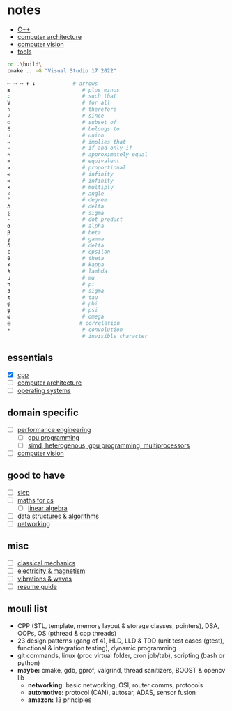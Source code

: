 # notes 
- [C++](./cpp.md)
- [computer architecture](./ca.md)
- [computer vision](./cv.md)
- [tools](./tools.md)

```bash
cd .\build\
cmake .. -G "Visual Studio 17 2022"
```

```sh
⟵ ⟶ ⟷ ↑ ↓            # arrows
±                       # plus minus
:                       # such that
∀                       # for all
∴                       # therefore
∵                       # since
⊂                       # subset of
∈                       # belongs to
∪                       # union
⇒                       # implies that
⇔                       # if and only if
≈                       # approximately equal
≡                       # equivalent
∝                       # proportional
∞                       # infinity
∞                       # infinity
×                       # multiply
∠                       # angle
°                       # degree
∆                       # delta
∑                       # sigma
·                       # dot product
α                       # alpha
β                       # beta
γ                       # gamma
δ                       # delta
ε                       # epsilon
θ                       # theta
κ                       # kappa
λ                       # lambda
μ                       # mu
π                       # pi
σ                       # sigma
τ                       # tau
φ                       # phi
ψ                       # psi
ω                       # omega
⦻                      # correlation
∗                       # convolution
                        # invisible character
```

## essentials
- [x] [cpp](http://www.ipb.uni-bonn.de/teaching/modern-cpp/)
- [ ] [computer architecture](https://safari.ethz.ch/digitaltechnik/spring2018/doku.php?id=schedule)
- [ ] [operating systems](https://www.cse.iitb.ac.in/~mythili/os/)

## domain specific
- [ ] [performance engineering](https://ocw.mit.edu/courses/6-172-performance-engineering-of-software-systems-fall-2018/)
  - [ ] [gpu programming](http://www.cse.iitm.ac.in/~rupesh/teaching/gpu/jan22/)
  - [ ] [simd, heterogenous, gpu programming, multiprocessors](https://safari.ethz.ch/architecture/fall2018/doku.php?id=schedule)
- [ ] [computer vision](https://pjreddie.com/courses/computer-vision/)

## good to have
- [ ] [sicp](https://ocw.mit.edu/courses/6-001-structure-and-interpretation-of-computer-programs-spring-2005/)
- [ ] [maths for cs](https://ocw.mit.edu/courses/6-042j-mathematics-for-computer-science-fall-2010/)
  - [ ] [linear algebra](https://ocw.mit.edu/courses/18-06-linear-algebra-spring-2010/)
- [ ] [data structures & algorithms](https://ocw.mit.edu/courses/6-006-introduction-to-algorithms-fall-2011/)
- [ ] [networking](https://www.youtube.com/playlist?list=PLoCMsyE1cvdWKsLVyf6cPwCLDIZnOj0NS)

## misc
- [ ] [classical mechanics](https://www.youtube.com/playlist?list=PLyQSN7X0ro203puVhQsmCj9qhlFQ-As8e)
- [ ] [electricity & magnetism](https://www.youtube.com/playlist?list=PLyQSN7X0ro2314mKyUiOILaOC2hk6Pc3j)
- [ ] [vibrations & waves](https://www.youtube.com/playlist?list=PLyQSN7X0ro22WeXM2QCKJm2NP_xHpGV89)
- [ ] [resume guide](https://www.reddit.com/r/developersIndia/comments/15lbe3f/resume_writing_quick_guide/)

## mouli list
- CPP (STL, template, memory layout & storage classes, pointers), DSA, OOPs, OS (pthread & cpp threads)
- 23 design patterns (gang of 4), HLD, LLD & TDD (unit test cases (gtest), functional & integration testing), dynamic programming
- git commands, linux (proc virtual folder, cron job/tab), scripting (bash or python)
- **maybe:** cmake, gdb, gprof, valgrind, thread sanitizers, BOOST & opencv lib
  - **networking:** basic networking, OSI, router comms, protocols
  - **automotive:** protocol (CAN), autosar, ADAS, sensor fusion
  - **amazon:** 13 principles